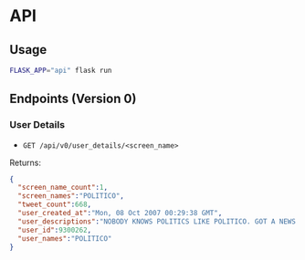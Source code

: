 
# API

## Usage

```sh
FLASK_APP="api" flask run
```

## Endpoints (Version 0)

### User Details

  + `GET /api/v0/user_details/<screen_name>`

Returns:

```json
{
  "screen_name_count":1,
  "screen_names":"POLITICO",
  "tweet_count":668,
  "user_created_at":"Mon, 08 Oct 2007 00:29:38 GMT",
  "user_descriptions":"NOBODY KNOWS POLITICS LIKE POLITICO. GOT A NEWS TIP FOR US?  \ud83d\udc49 HTTPS://POLITI.CO/2LCOTT5",
  "user_id":9300262,
  "user_names":"POLITICO"
}
```
